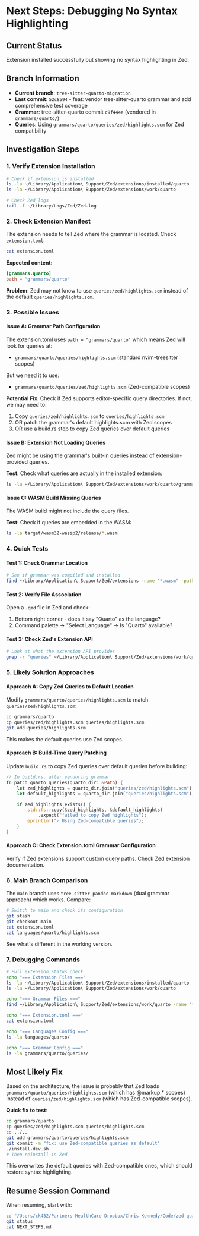 # Next Steps: Debugging No Syntax Highlighting

## Current Status

Extension installed successfully but showing no syntax highlighting in Zed.

## Branch Information

- **Current branch**: `tree-sitter-quarto-migration`
- **Last commit**: `52c8594` - feat: vendor tree-sitter-quarto grammar and add comprehensive test coverage
- **Grammar**: tree-sitter-quarto commit `c9f444e` (vendored in `grammars/quarto/`)
- **Queries**: Using `grammars/quarto/queries/zed/highlights.scm` for Zed compatibility

## Investigation Steps

### 1. Verify Extension Installation

```bash
# Check if extension is installed
ls -la ~/Library/Application\ Support/Zed/extensions/installed/quarto
ls -la ~/Library/Application\ Support/Zed/extensions/work/quarto

# Check Zed logs
tail -f ~/Library/Logs/Zed/Zed.log
```

### 2. Check Extension Manifest

The extension needs to tell Zed where the grammar is located. Check `extension.toml`:

```bash
cat extension.toml
```

**Expected content:**
```toml
[grammars.quarto]
path = "grammars/quarto"
```

**Problem**: Zed may not know to use `queries/zed/highlights.scm` instead of the default `queries/highlights.scm`.

### 3. Possible Issues

#### Issue A: Grammar Path Configuration
The extension.toml uses `path = "grammars/quarto"` which means Zed will look for queries at:
- `grammars/quarto/queries/highlights.scm` (standard nvim-treesitter scopes)

But we need it to use:
- `grammars/quarto/queries/zed/highlights.scm` (Zed-compatible scopes)

**Potential Fix**: Check if Zed supports editor-specific query directories. If not, we may need to:
1. Copy `queries/zed/highlights.scm` to `queries/highlights.scm`
2. OR patch the grammar's default highlights.scm with Zed scopes
3. OR use a build.rs step to copy Zed queries over default queries

#### Issue B: Extension Not Loading Queries
Zed might be using the grammar's built-in queries instead of extension-provided queries.

**Test**: Check what queries are actually in the installed extension:
```bash
ls -la ~/Library/Application\ Support/Zed/extensions/work/quarto/grammars/quarto/queries/
```

#### Issue C: WASM Build Missing Queries
The WASM build might not include the query files.

**Test**: Check if queries are embedded in the WASM:
```bash
ls -la target/wasm32-wasip2/release/*.wasm
```

### 4. Quick Tests

#### Test 1: Check Grammar Location
```bash
# See if grammar was compiled and installed
find ~/Library/Application\ Support/Zed/extensions -name "*.wasm" -path "*/quarto/*"
```

#### Test 2: Verify File Association
Open a `.qmd` file in Zed and check:
1. Bottom right corner - does it say "Quarto" as the language?
2. Command palette → "Select Language" → Is "Quarto" available?

#### Test 3: Check Zed's Extension API
```bash
# Look at what the extension API provides
grep -r "queries" ~/Library/Application\ Support/Zed/extensions/work/quarto/
```

### 5. Likely Solution Approaches

#### Approach A: Copy Zed Queries to Default Location
Modify `grammars/quarto/queries/highlights.scm` to match `queries/zed/highlights.scm`:

```bash
cd grammars/quarto
cp queries/zed/highlights.scm queries/highlights.scm
git add queries/highlights.scm
```

This makes the default queries use Zed scopes.

#### Approach B: Build-Time Query Patching
Update `build.rs` to copy Zed queries over default queries before building:

```rust
// In build.rs, after vendoring grammar
fn patch_quarto_queries(quarto_dir: &Path) {
    let zed_highlights = quarto_dir.join("queries/zed/highlights.scm");
    let default_highlights = quarto_dir.join("queries/highlights.scm");

    if zed_highlights.exists() {
        std::fs::copy(&zed_highlights, &default_highlights)
            .expect("failed to copy Zed highlights");
        eprintln!("✓ Using Zed-compatible queries");
    }
}
```

#### Approach C: Check Extension.toml Grammar Configuration
Verify if Zed extensions support custom query paths. Check Zed extension documentation.

### 6. Main Branch Comparison

The `main` branch uses `tree-sitter-pandoc-markdown` (dual grammar approach) which works. Compare:

```bash
# Switch to main and check its configuration
git stash
git checkout main
cat extension.toml
cat languages/quarto/highlights.scm
```

See what's different in the working version.

### 7. Debugging Commands

```bash
# Full extension status check
echo "=== Extension Files ==="
ls -la ~/Library/Application\ Support/Zed/extensions/installed/quarto
ls -la ~/Library/Application\ Support/Zed/extensions/work/quarto

echo "=== Grammar Files ==="
find ~/Library/Application\ Support/Zed/extensions/work/quarto -name "*.wasm" -o -name "*.scm"

echo "=== Extension.toml ==="
cat extension.toml

echo "=== Languages Config ==="
ls -la languages/quarto/

echo "=== Grammar Config ==="
ls -la grammars/quarto/queries/
```

## Most Likely Fix

Based on the architecture, the issue is probably that Zed loads `grammars/quarto/queries/highlights.scm` (which has @markup.* scopes) instead of `queries/zed/highlights.scm` (which has Zed-compatible scopes).

**Quick fix to test**:
```bash
cd grammars/quarto
cp queries/zed/highlights.scm queries/highlights.scm
cd ../..
git add grammars/quarto/queries/highlights.scm
git commit -m "fix: use Zed-compatible queries as default"
./install-dev.sh
# Then reinstall in Zed
```

This overwrites the default queries with Zed-compatible ones, which should restore syntax highlighting.

## Resume Session Command

When resuming, start with:
```bash
cd "/Users/ck432/Partners HealthCare Dropbox/Chris Kennedy/Code/zed-quarto-extension"
git status
cat NEXT_STEPS.md
```

